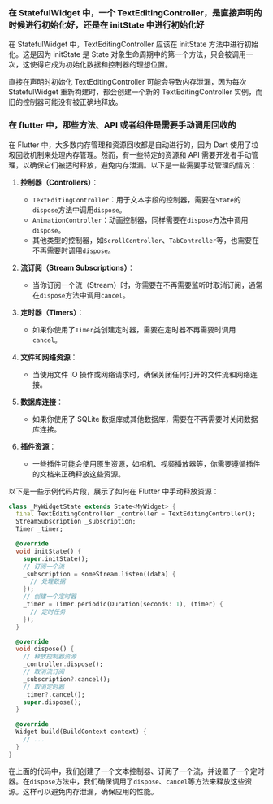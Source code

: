 ### 在 StatefulWidget 中，一个 TextEditingController，是直接声明的时候进行初始化好，还是在 initState 中进行初始化好

在 StatefulWidget 中，TextEditingController 应该在 initState 方法中进行初始化。这是因为 initState 是 State 对象生命周期中的第一个方法，只会被调用一次，这使得它成为初始化数据和控制器的理想位置。

直接在声明时初始化 TextEditingController 可能会导致内存泄漏，因为每次 StatefulWidget 重新构建时，都会创建一个新的 TextEditingController 实例，而旧的控制器可能没有被正确地释放。

### 在 flutter 中，那些方法、API 或者组件是需要手动调用回收的

在 Flutter 中，大多数内存管理和资源回收都是自动进行的，因为 Dart 使用了垃圾回收机制来处理内存管理。然而，有一些特定的资源和 API 需要开发者手动管理，以确保它们被适时释放，避免内存泄漏。以下是一些需要手动管理的情况：

1. **控制器（Controllers）**：

    - `TextEditingController`：用于文本字段的控制器，需要在`State`的`dispose`方法中调用`dispose`。
    - `AnimationController`：动画控制器，同样需要在`dispose`方法中调用`dispose`。
    - 其他类型的控制器，如`ScrollController`、`TabController`等，也需要在不再需要时调用`dispose`。

2. **流订阅（Stream Subscriptions）**：

    - 当你订阅一个流（Stream）时，你需要在不再需要监听时取消订阅，通常在`dispose`方法中调用`cancel`。

3. **定时器（Timers）**：

    - 如果你使用了`Timer`类创建定时器，需要在定时器不再需要时调用`cancel`。

4. **文件和网络资源**：

    - 当使用文件 IO 操作或网络请求时，确保关闭任何打开的文件流和网络连接。

5. **数据库连接**：

    - 如果你使用了 SQLite 数据库或其他数据库，需要在不再需要时关闭数据库连接。

6. **插件资源**：
    - 一些插件可能会使用原生资源，如相机、视频播放器等，你需要遵循插件的文档来正确释放这些资源。

以下是一些示例代码片段，展示了如何在 Flutter 中手动释放资源：

```dart
class _MyWidgetState extends State<MyWidget> {
  final TextEditingController _controller = TextEditingController();
  StreamSubscription _subscription;
  Timer _timer;

  @override
  void initState() {
    super.initState();
    // 订阅一个流
    _subscription = someStream.listen((data) {
      // 处理数据
    });
    // 创建一个定时器
    _timer = Timer.periodic(Duration(seconds: 1), (timer) {
      // 定时任务
    });
  }

  @override
  void dispose() {
    // 释放控制器资源
    _controller.dispose();
    // 取消流订阅
    _subscription?.cancel();
    // 取消定时器
    _timer?.cancel();
    super.dispose();
  }

  @override
  Widget build(BuildContext context) {
    // ...
  }
}
```

在上面的代码中，我们创建了一个文本控制器、订阅了一个流，并设置了一个定时器。在`dispose`方法中，我们确保调用了`dispose`、`cancel`等方法来释放这些资源。这样可以避免内存泄漏，确保应用的性能。
